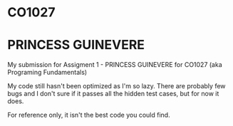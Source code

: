 # CO1027
<h1> PRINCESS GUINEVERE </h1> 
<p> My submission for Assigment 1 - PRINCESS GUINEVERE for CO1027 (aka Programing Fundamentals) </p>
<p> My code still hasn't been optimized as I'm so lazy. There are probably few bugs and I don't sure if it passes all the hidden test cases, but for now it does. </p>
<p> For reference only, it isn't the best code you could find. </p>
